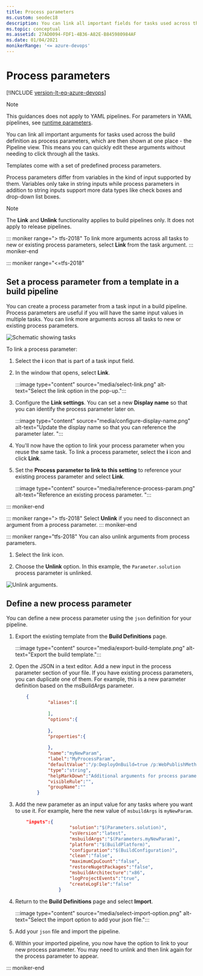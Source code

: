 ```yaml
---
title: Process parameters
ms.custom: seodec18
description: You can link all important fields for tasks used across the build definition as process parameters
ms.topic: conceptual
ms.assetid: 27AD0094-FDF1-4B36-A82E-B845980984AF
ms.date: 01/04/2021
monikerRange: '<= azure-devops'
---
```


# Process parameters

[!INCLUDE [version-lt-eq-azure-devops](../../includes/version-lt-eq-azure-devops.md)]

> [!NOTE]
> This guidances does not apply to YAML pipelines. For parameters in YAML pipelines, see [runtime parameters](runtime-parameters.md).
> 

You can link all important arguments for tasks used across the build definition as process parameters, which are then shown at one place - the Pipeline view.
This means you can quickly edit these arguments without needing to click through all the tasks.

Templates come with a set of predefined process parameters.

Process parameters differ from variables in the kind of input supported by them. Variables only take in string inputs while process parameters in addition to string inputs support more data types like check boxes and drop-down list boxes.


> [!NOTE]
> 
> The **Link** and **Unlink** functionality applies to build pipelines only. It does not apply to release pipelines.

::: moniker range="> tfs-2018"
To link more arguments across all tasks to new or existing process parameters, select **Link** from the task argument.
::: moniker-end

::: moniker range="<=tfs-2018"

## Set a process parameter from a template in a build pipeline

You can create a process parameter from a task input in a build pipeline. Process parameters are useful if you will have the same input values in multiple tasks. 
You can link more arguments across all tasks to new or existing process parameters.

![Schematic showing tasks](media/2017-user-experience/tasks-linking.png)

To link a process parameter:

1. Select the **i** icon that is part of a task input field.

1. In the window that opens, select **Link**.

    :::image type="content" source="media/select-link.png" alt-text="Select the link option in the pop-up.":::

1. Configure the **Link settings**. You can set a new **Display name** so that you can identify the process parameter later on. 

    :::image type="content" source="media/configure-display-name.png" alt-text="Update the display name so that you can reference the parameter later. ":::

1. You'll now have the option to link your process parameter when you reuse the same task. To link a process parameter, select the **i** icon and click **Link**. 

1. Set the **Process parameter to link to this setting** to reference your existing process parameter and select **Link**.

    :::image type="content" source="media/reference-process-param.png" alt-text="Reference an existing process parameter. ":::

::: moniker-end

::: moniker range="> tfs-2018"
Select **Unlink** if you need to disconnect an argument from a process parameter.
::: moniker-end

::: moniker range="tfs-2018"
You can also unlink arguments from process parameters.

1. Select the link icon. 

1. Choose the **Unlink** option. In this example, the `Parameter.solution` process parameter is unlinked. 
 
![Unlink arguments.](media/2017-user-experience/tasks-unlinking.png)

## Define a new process parameter

You can define a new process parameter using the `json` definition for your pipeline. 

1. Export the existing template from the **Build Definitions** page. 

    :::image type="content" source="media/export-build-template.png" alt-text="Export the build template.":::

1. Open the JSON in a text editor. Add a new input in the process parameter section of your file. If you have existing process parameters, you can duplicate one of them. For example, this is a new parameter definition based on the msBuildArgs parameter. 

    ```json
        {
                "aliases":[
                
                ],
                "options":{
                
                },
                "properties":{
                
                },
                "name":"myNewParam",
                "label":"MyProcessParam",
                "defaultValue":"/p:DeployOnBuild=true /p:WebPublishMethod=Package /p:PackageAsSingleFile=true /p:SkipInvalidConfigurations=true /p:PackageLocation=\"$(build.artifactstagingdirectory)\\\\\"",
                "type":"string",
                "helpMarkDown":"Additional arguments for process parameters.",
                "visibleRule":"",
                "groupName":""
            }
    ```

1. Add the new parameter as an input value for any tasks where you want to use it. For example, here the new value of `msbuildArgs` is `myNewParam`.

    ```json
        "inputs":{
                        "solution":"$(Parameters.solution)",
                        "vsVersion":"latest",
                        "msbuildArgs":"$(Parameters.myNewParam)",
                        "platform":"$(BuildPlatform)",
                        "configuration":"$(BuildConfiguration)",
                        "clean":"false",
                        "maximumCpuCount":"false",
                        "restoreNugetPackages":"false",
                        "msbuildArchitecture":"x86",
                        "logProjectEvents":"true",
                        "createLogFile":"false"
                    }
    ```


1. Return to the **Build Definitions** page and select **Import**. 

    :::image type="content" source="media/select-import-option.png" alt-text="Select the import option to add your json file.":::

1. Add your `json` file and import the pipeline. 

1. Within your imported pipeline, you now have the option to link to your new process parameter. You may need to unlink and then link again for the process parameter to appear. 

::: moniker-end



